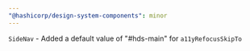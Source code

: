 ```yaml
---
"@hashicorp/design-system-components": minor
---
```


`SideNav` - Added a default value of "#hds-main" for `a11yRefocusSkipTo`
